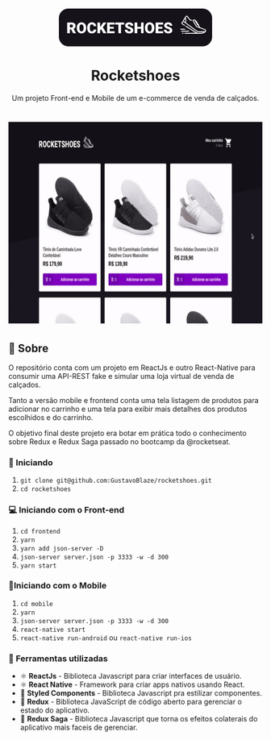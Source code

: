 <h1 align="center">
    <img alt="RocketShoes" src="logo_2.png"/>
    <br>
    <br>
    Rocketshoes
</h1>

<p align="center">
  Um projeto Front-end e Mobile de um e-commerce de venda de calçados.
</p>

<h1 align="center">
  <img height="400" src="rocketshoes.gif" alt="rocketshoes.gif">
</h1>

## :scroll: Sobre

O repositório conta com um projeto em ReactJs e outro React-Native para consumir uma API-REST fake e simular uma loja virtual de venda de calçados.

Tanto a versão mobile e frontend conta uma tela listagem de produtos para adicionar no carrinho e uma tela para exibir mais detalhes dos produtos escolhidos e do carrinho.

O objetivo final deste projeto era botar em prática todo o conhecimento sobre Redux e Redux Saga passado no bootcamp da @rocketseat.

### :rocket: Iniciando 
1. `git clone git@github.com:GustavoBlaze/rocketshoes.git`
2. `cd rocketshoes`

### 💻 Iniciando com o Front-end 
1. `cd frontend`
2. `yarn`
3. `yarn add json-server -D`
4. `json-server server.json -p 3333 -w -d 300`
5. `yarn start`

### 📱Iniciando com o Mobile 
1. `cd mobile`
2. `yarn`
3. `json-server server.json -p 3333 -w -d 300`
4. `react-native start`
5. `react-native run-android` ou `react-native run-ios`

### 🧰 Ferramentas utilizadas
- ⚛️ **ReactJs** - Biblioteca Javascript para criar interfaces de usuário.
- ⚛️ **React Native** - Framework para criar apps nativos usando React.
- 💅 **Styled Components** - Biblioteca Javascript pra estilizar componentes.
- 🔁 **Redux** - Biblioteca JavaScript de código aberto para gerenciar o estado do aplicativo.
- 🔂  **Redux Saga** - Biblioteca Javascript que torna os efeitos colaterais do aplicativo mais faceis de gerenciar.
